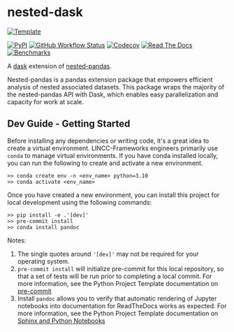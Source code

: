# nested-dask

[![Template](https://img.shields.io/badge/Template-LINCC%20Frameworks%20Python%20Project%20Template-brightgreen)](https://lincc-ppt.readthedocs.io/en/latest/)

[![PyPI](https://img.shields.io/pypi/v/nested-dask?color=blue&logo=pypi&logoColor=white)](https://pypi.org/project/nested-dask/)
[![GitHub Workflow Status](https://img.shields.io/github/actions/workflow/status/lincc-frameworks/nested-dask/smoke-test.yml)](https://github.com/lincc-frameworks/nested-dask/actions/workflows/smoke-test.yml)
[![Codecov](https://codecov.io/gh/lincc-frameworks/nested-dask/branch/main/graph/badge.svg)](https://codecov.io/gh/lincc-frameworks/nested-dask)
[![Read The Docs](https://img.shields.io/readthedocs/nested-dask)](https://nested-dask.readthedocs.io/)
[![Benchmarks](https://img.shields.io/github/actions/workflow/status/lincc-frameworks/nested-dask/asv-main.yml?label=benchmarks)](https://lincc-frameworks.github.io/nested-dask/)

A [dask](https://www.dask.org/) extension of 
[nested-pandas](https://nested-pandas.readthedocs.io/en/latest/).

Nested-pandas is a pandas extension package that empowers efficient analysis
of nested associated datasets. This package wraps the majority of the 
nested-pandas API with Dask, which enables easy parallelization and capacity 
for work at scale.



## Dev Guide - Getting Started

Before installing any dependencies or writing code, it's a great idea to create a
virtual environment. LINCC-Frameworks engineers primarily use `conda` to manage virtual
environments. If you have conda installed locally, you can run the following to
create and activate a new environment.

```
>> conda create env -n <env_name> python=3.10
>> conda activate <env_name>
```

Once you have created a new environment, you can install this project for local
development using the following commands:

```
>> pip install -e .'[dev]'
>> pre-commit install
>> conda install pandoc
```

Notes:
1. The single quotes around `'[dev]'` may not be required for your operating system.
2. `pre-commit install` will initialize pre-commit for this local repository, so
   that a set of tests will be run prior to completing a local commit. For more
   information, see the Python Project Template documentation on 
   [pre-commit](https://lincc-ppt.readthedocs.io/en/latest/practices/precommit.html)
3. Install `pandoc` allows you to verify that automatic rendering of Jupyter notebooks
   into documentation for ReadTheDocs works as expected. For more information, see
   the Python Project Template documentation on
   [Sphinx and Python Notebooks](https://lincc-ppt.readthedocs.io/en/latest/practices/sphinx.html#python-notebooks)
